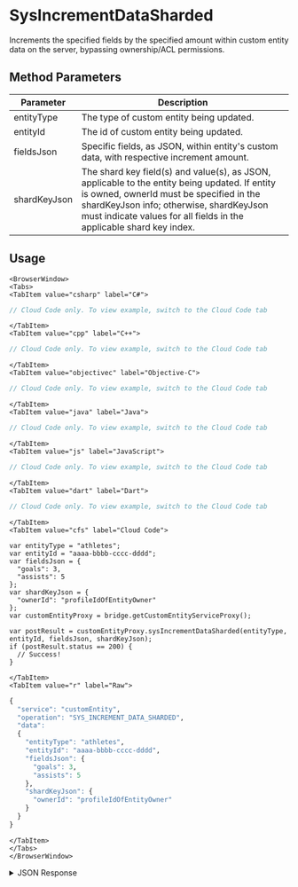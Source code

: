 # SysIncrementDataSharded

Increments the specified fields by the specified amount within custom entity data on the server, bypassing ownership/ACL permissions.

<PartialServop service_name="customEntity" operation_name="SYS_INCREMENT_DATA_SHARDED" />

## Method Parameters
Parameter | Description
--------- | -----------
entityType | The type of custom entity being updated.
entityId | The id of custom entity being updated.
fieldsJson | Specific fields, as JSON, within entity's custom data, with respective increment amount.
shardKeyJson | The shard key field(s) and value(s), as JSON, applicable to the entity being updated. If entity is owned, ownerId must be specified in the shardKeyJson info; otherwise, shardKeyJson must indicate values for all fields in the applicable shard key index.

## Usage

```mdx-code-block
<BrowserWindow>
<Tabs>
<TabItem value="csharp" label="C#">
```

```csharp
// Cloud Code only. To view example, switch to the Cloud Code tab
```

```mdx-code-block
</TabItem>
<TabItem value="cpp" label="C++">
```

```cpp
// Cloud Code only. To view example, switch to the Cloud Code tab
```

```mdx-code-block
</TabItem>
<TabItem value="objectivec" label="Objective-C">
```

```objectivec
// Cloud Code only. To view example, switch to the Cloud Code tab
```

```mdx-code-block
</TabItem>
<TabItem value="java" label="Java">
```

```java
// Cloud Code only. To view example, switch to the Cloud Code tab
```

```mdx-code-block
</TabItem>
<TabItem value="js" label="JavaScript">
```

```javascript
// Cloud Code only. To view example, switch to the Cloud Code tab
```

```mdx-code-block
</TabItem>
<TabItem value="dart" label="Dart">
```

```dart
// Cloud Code only. To view example, switch to the Cloud Code tab
```

```mdx-code-block
</TabItem>
<TabItem value="cfs" label="Cloud Code">
```

```cfscript
var entityType = "athletes";
var entityId = "aaaa-bbbb-cccc-dddd";
var fieldsJson = {
  "goals": 3,
  "assists": 5
};
var shardKeyJson = {
  "ownerId": "profileIdOfEntityOwner"
};
var customEntityProxy = bridge.getCustomEntityServiceProxy();

var postResult = customEntityProxy.sysIncrementDataSharded(entityType, entityId, fieldsJson, shardKeyJson);
if (postResult.status == 200) {
  // Success!
}
```

```mdx-code-block
</TabItem>
<TabItem value="r" label="Raw">
```

```r
{
  "service": "customEntity",
  "operation": "SYS_INCREMENT_DATA_SHARDED",
  "data":
  {
    "entityType": "athletes",
    "entityId": "aaaa-bbbb-cccc-dddd",
    "fieldsJson": {
      "goals": 3,
      "assists": 5
    },
    "shardKeyJson": {
      "ownerId": "profileIdOfEntityOwner"
    }
  }
}
```

```mdx-code-block
</TabItem>
</Tabs>
</BrowserWindow>
```

<details>
<summary>JSON Response</summary>

```json
{
  "data": {
    "timeToLive": null,
    "createdAt": 1659108750204,
    "data": {
      "goals": 6,
      "assists": 10
    },
    "entityType": "athletes3",
    "entityId": "d40569f4-c3b6-4d9e-89b2-ad5dbe4ba580",
    "acl": {
      "other": 2
    },
    "ownerId": "b015eabb-b0e2-42fb-9ad2-76aa2d7492f8",
    "version": 2,
    "expiresAt": null,
    "updatedAt": 1659986804804
  },
  "status": 200
}
```
</details>

